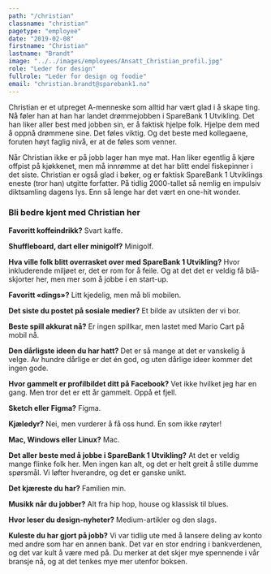 ```yaml
---
path: "/christian"
classname: "christian"
pagetype: "employee"
date: "2019-02-08"
firstname: "Christian"
lastname: "Brandt"
image: "../../images/employees/Ansatt_Christian_profil.jpg"
role: "Leder for design"
fullrole: "Leder for design og foodie"
email: "christian.brandt@sparebank1.no"
---
```


Christian er et utpreget A-menneske som alltid har vært glad i å skape ting. Nå føler han at han har landet drømmejobben i SpareBank 1 Utvikling. Det han liker aller best med jobben sin, er å faktisk hjelpe folk. Hjelpe dem med å oppnå drømmene sine. Det føles viktig. Og det beste med kollegaene, foruten høyt faglig nivå, er at de føles som venner.

Når Christian ikke er på jobb lager han mye mat. Han liker egentlig å kjøre offpist på kjøkkenet, men må innrømme at det har blitt endel fiskepinner i det siste. Christian er også glad i bøker, og er faktisk SpareBank 1 Utviklings eneste (tror han) utgitte forfatter. På tidlig 2000-tallet så nemlig en impulsiv diktsamling dagens lys. Enn så lenge har det vært en one-hit wonder.

### Bli bedre kjent med Christian her

<div class="info-content__questions">

**Favoritt koffeindrikk?**
Svart kaffe.

**Shuffleboard, dart eller minigolf?**
Minigolf.

**Hva ville folk blitt overrasket over med SpareBank 1 Utvikling?**
Hvor inkluderende miljøet er, det er rom for å feile. Og at det det er veldig få blå-skjorter her, men mer som å jobbe i en start-up.

**Favoritt «dings»?**
Litt kjedelig, men må bli mobilen.

**Det siste du postet på sosiale medier?**
Et bilde av utsikten der vi bor. 

**Beste spill akkurat nå?**
Er ingen spillkar, men lastet med Mario Cart på mobil nå.

**Den dårligste ideen du har hatt?**
Det er så mange at det er vanskelig å velge. Av hundre dårlige er det én god, og uten dårlige ideer kommer det ingen gode.

**Hvor gammelt er profilbildet ditt på Facebook?**
Vet ikke hvilket jeg har en gang. Men tror det er ett år gammelt. Oppå et fjell.

**Sketch eller Figma?**
Figma.

**Kjæledyr?**
Nei, men vurderer å få oss hund. En som ikke røyter!

**Mac, Windows eller Linux?**
Mac.

**Det aller beste med å jobbe i SpareBank 1 Utvikling?**
At det er veldig mange flinke folk her. Men ingen kan alt, og det er helt greit å stille dumme spørsmål. Vi løfter hverandre, og det er ganske unikt.

**Det kjæreste du har?**
Familien min.

**Musikk når du jobber?**
Alt fra hip hop, house og klassisk til blues.

**Hvor leser du design-nyheter?**
Medium-artikler og den slags.

**Kuleste du har gjort på jobb?**
Vi var tidlig ute med å lansere deling av konto med andre som har en annen bank. Det var en stor endring i bankverdenen, og det var kult å være med på. Du merker at det skjer mye spennende i vår bransje nå, og at det tenkes mye mer utenfor boksen.

</div>